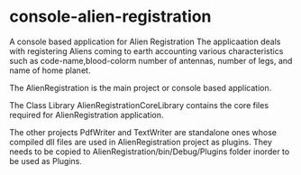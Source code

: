 console-alien-registration
==========================

A console based application for Alien Registration
The applicaation deals with registering Aliens coming to earth accounting various characteristics such as code-name,blood-colorm
number of antennas, number of legs, and name of home planet.



The AlienRegistration is the main project or console based application.

The Class Library AlienRegistrationCoreLibrary contains the core files required for AlienRegistration application.

The other projects PdfWriter and TextWriter are standalone ones whose compiled dll files are used in AlienRegistration project as plugins.
They needs to be copied to AlienRegistration/bin/Debug/Plugins folder inorder to be used as Plugins.

